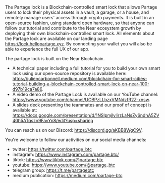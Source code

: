 The Partage lock is a Blockchain-controlled smart lock that allows Partage users to lock their physical assets in a vault, a garage, or a house, and remotely manage users' access through crypto payments. It is built in an open-source fashion, using standard open hardware, so that anyone can follow our tutorial and contribute to the Near ecosystem growth by deploying their own blockchain-controlled smart lock. All elements about the Partage lock are available on our landing page https://lock.hellopartage.xyz. By connecting your wallet you will also be able to experience the full UX of our app.

The partage lock is built on the Near Blockchain. 
- A technical paper including a full tutorial for you to build your own smart lock using our open-source repository is available here: https://juliencarbonnell.medium.com/blockchain-for-smart-cities-tutorial-building-a-blockchain-controlled-smart-lock-on-near-100-d97b19ca7a86.
- A video demo of the Partage Lock is available on our YouTube channel: https://www.youtube.com/channel/UCBPzLLbzxVMNdzfR2Z-xnsw.
- A slides deck presenting the teammates and our proof of concept is available at: https://docs.google.com/presentation/d/1NSlpmjlvIirzLaNsZy6ndhA5ZV40h5ATqszn9FavYn8/edit?usp=sharing 

You can reach us on our Discord: https://discord.gg/aKBB8WgC9V.

You're welcome to follow our activities on our social media channels:
- twitter: https://twitter.com/partage_btc
- instagram: https://www.instagram.com/partage.btc/
- tiktok: https://www.tiktok.com/@partage.btc
- youtube: https://www.youtube.com/@partage_btc
- telegram group: https://t.me/partagebtc
- medium publication: https://medium.com/partage-btc
